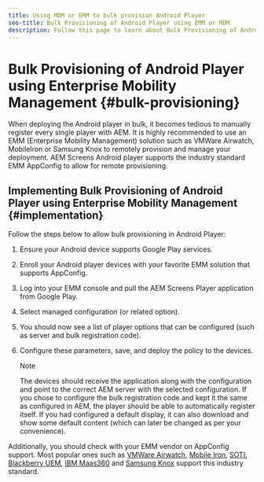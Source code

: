 ```yaml
---
title: Using MDM or EMM to bulk provision Android Player
seo-title: Bulk Provisioning of Android Player using EMM or MDM
description: Follow this page to learn about Bulk Provisioning of Android Player using EMM or MDM
---
```


# Bulk Provisioning of Android Player using Enterprise Mobility Management {#bulk-provisioning}

When deploying the Android player in bulk, it becomes tedious to manually register every single player with AEM. It is highly recommended to use an EMM (Enterprise Mobility Management) solution such as VMWare Airwatch, MobileIron or Samsung Knox to remotely provision and manage your deployment. AEM Screens Android player supports the industry standard EMM AppConfig to allow for remote provisioning. 

## Implementing Bulk Provisioning of Android Player using Enterprise Mobility Management {#implementation}

Follow the steps below to allow bulk provisioning in Android Player:

1. Ensure your Android device supports Google Play services.
1. Enroll your Android player devices with your favorite EMM solution that supports AppConfig. 
1. Log into your EMM console and pull the AEM Screens Player application from Google Play.
1. Select managed configuration (or related option).
1. You should now see a list of player options that can be configured (such as server and bulk registration code).
1. Configure these parameters, save, and deploy the policy to the devices.

   >[!NOTE]
   >The devices should receive the application along with the configuration and point to the correct AEM server with the selected configuration. If you chose to configure the bulk registration code and kept it the same as configured in AEM, the player should be able to automatically register itself. If you had configured a default display, it can also download and show some default content (which can later be changed as per your convenience).

Additionally, you should check with your EMM vendor on AppConfig support. Most popular ones such as [VMWare Airwatch](https://docs.samsungknox.com/admin/uem/vm-configure-appconfig.htm), [Mobile Iron](https://docs.samsungknox.com/admin/uem/mobileiron2-configure-appconfig.htm), [SOTI](https://docs.samsungknox.com/admin/uem/soti-configure-appconfig.htm), [Blackberry UEM](https://docs.samsungknox.com/admin/uem/bb-configure-appconfig.htm), [IBM Maas360](https://docs.samsungknox.com/admin/uem/ibm-configure-appconfig.htm) and [Samsung Knox](https://docs.samsungknox.com/admin/uem/km-configure-appconfig.htm) support this industry standard.


